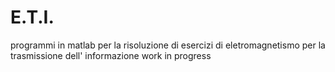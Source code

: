 # E.T.I.
programmi in matlab per la risoluzione di esercizi di eletromagnetismo per la trasmissione dell' informazione work in progress
